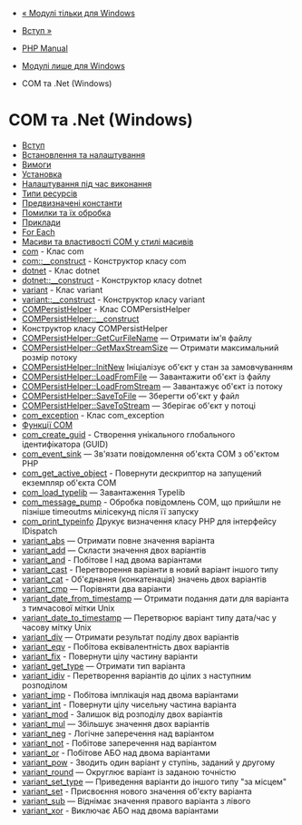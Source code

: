 - [« Модулі тільки для Windows](refs.utilspec.windows.md)
- [Вступ »](intro.com.md)

- [PHP Manual](index.md)
- [Модулі лише для Windows](refs.utilspec.windows.md)
- COM та .Net (Windows)

# COM та .Net (Windows)

- [Вступ](intro.com.md)
- [Встановлення та налаштування](com.setup.md)
- [Вимоги](com.requirements.md)
- [Установка](com.installation.md)
- [Налаштування під час виконання](com.configuration.md)
- [Типи ресурсів](com.resources.md)
- [Предвизначені константи](com.constants.md)
- [Помилки та їх обробка](com.error-handling.md)
- [Приклади](com.examples.md)
- [For Each](com.examples.foreach.md)
- [Масиви та властивості COM у стилі масивів](com.examples.arrays.md)
- [com](class.com.md) - Клас com
- [com::\_\_construct](com.construct.md) - Конструктор класу
com
- [dotnet](class.dotnet.md) - Клас dotnet
- [dotnet::\_\_construct](dotnet.construct.md) - Конструктор
класу dotnet
- [variant](class.variant.md) - Клас variant
- [variant::\_\_construct](variant.construct.md) - Конструктор
класу variant
- [COMPersistHelper](class.compersisthelper.md) - Клас
COMPersistHelper
- [COMPersistHelper::\_\_construct](compersisthelper.construct.md)
- Конструктор класу COMPersistHelper
- [COMPersistHelper::GetCurFileName](compersisthelper.getcurfilename.md)
— Отримати ім'я файлу
- [COMPersistHelper::GetMaxStreamSize](compersisthelper.getmaxstreamsize.md)
— Отримати максимальний розмір потоку
- [COMPersistHelper::InitNew](compersisthelper.initnew.md)
Ініціалізує об'єкт у стан за замовчуванням
- [COMPersistHelper::LoadFromFile](compersisthelper.loadfromfile.md)
— Завантажити об'єкт із файлу
- [COMPersistHelper::LoadFromStream](compersisthelper.loadfromstream.md)
— Завантажує об'єкт із потоку
- [COMPersistHelper::SaveToFile](compersisthelper.savetofile.md)
— Зберегти об'єкт у файл
- [COMPersistHelper::SaveToStream](compersisthelper.savetostream.md)
— Зберігає об'єкт у потоці
- [com_exception](class.com-exception.md) - Клас com_exception
- [Функції COM](ref.com.md)
- [com_create_guid](function.com-create-guid.md) - Створення
унікального глобального ідентифікатора (GUID)
- [com_event_sink](function.com-event-sink.md) — Зв'язати
повідомлення об'єкта COM з об'єктом PHP
- [com_get_active_object](function.com-get-active-object.md) -
Повернути дескриптор на запущений екземпляр об'єкта COM
- [com_load_typelib](function.com-load-typelib.md) — Завантаження
Typelib
- [com_message_pump](function.com-message-pump.md) - Обробка
повідомлень COM, що прийшли не пізніше timeoutms мілісекунд після
її запуску
- [com_print_typeinfo](function.com-print-typeinfo.md)
Друкує визначення класу PHP для інтерфейсу
IDispatch
- [variant_abs](function.variant-abs.md) — Отримати повне
значення варіанта
- [variant_add](function.variant-add.md) — Скласти значення двох
варіантів
- [variant_and](function.variant-and.md) - Побітове І над двома
варіантами
- [variant_cast](function.variant-cast.md) - Перетворення
варіанти в новий варіант іншого типу
- [variant_cat](function.variant-cat.md) - Об'єднання
(конкатенація) значень двох варіантів
- [variant_cmp](function.variant-cmp.md) — Порівняти два варіанти
- [variant_date_from_timestamp](function.variant-date-from-timestamp.md)
— Отримати подання дати для варіанта з тимчасової мітки
Unix
- [variant_date_to_timestamp](function.variant-date-to-timestamp.md)
— Перетворює варіант типу дата/час у часову мітку Unix
- [variant_div](function.variant-div.md) — Отримати результат
поділу двох варіантів
- [variant_eqv](function.variant-eqv.md) - Побітова
еквівалентність двох варіантів
- [variant_fix](function.variant-fix.md) - Повернути цілу частину
варіанти
- [variant_get_type](function.variant-get-type.md) — Отримати
тип варіанта
- [variant_idiv](function.variant-idiv.md) - Перетворення
варіантів до цілих з наступним розподілом
- [variant_imp](function.variant-imp.md) - Побітова імплікація
над двома варіантами
- [variant_int](function.variant-int.md) - Повернути цілу чисельну
частина варіанта
- [variant_mod](function.variant-mod.md) - Залишок від розподілу
двох варіантів
- [variant_mul](function.variant-mul.md) — Збільшує значення
двох варіантів
- [variant_neg](function.variant-neg.md) - Логічне заперечення
над варіантом
- [variant_not](function.variant-not.md) - Побітове заперечення
над варіантом
- [variant_or](function.variant-or.md) - Побітове АБО над двома
варіантами
- [variant_pow](function.variant-pow.md) - Зводить один варіант
у ступінь, заданий у другому
- [variant_round](function.variant-round.md) — Округлює варіант
із заданою точністю
- [variant_set_type](function.variant-set-type.md) — Приведення
варіанти до іншого типу "за місцем"
- [variant_set](function.variant-set.md) - Присвоєння нового
значення об'єкту варіанта
- [variant_sub](function.variant-sub.md) — Віднімає значення
правого варіанта з лівого
- [variant_xor](function.variant-xor.md) - Виключає АБО над
двома варіантами

